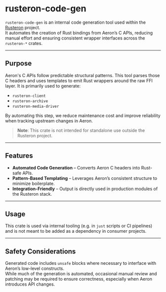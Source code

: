 # rusteron-code-gen

`rusteron-code-gen` is an internal code generation tool used within the [Rusteron](https://github.com/gsrxyz/rusteron) project.  
It automates the creation of Rust bindings from Aeron’s C APIs, reducing manual effort and ensuring consistent wrapper interfaces across the `rusteron-*` crates.

---

## Purpose

Aeron's C APIs follow predictable structural patterns. This tool parses those C headers and uses templates to emit Rust wrappers around the raw FFI layer. It is primarily used to generate:

- `rusteron-client`
- `rusteron-archive`
- `rusteron-media-driver`

By automating this step, we reduce maintenance cost and improve reliability when tracking upstream changes in Aeron.

> **Note**: This crate is not intended for standalone use outside the Rusteron project.

---

## Features

- **Automated Code Generation** – Converts Aeron C headers into Rust-safe APIs.
- **Pattern-Based Templating** – Leverages Aeron’s consistent structure to minimize boilerplate.
- **Integration-Friendly** – Output is directly used in production modules of the Rusteron stack.

---

## Usage

This crate is used via internal tooling (e.g. in `just` scripts or CI pipelines) and is not meant to be added as a dependency in consumer projects.

---

## Safety Considerations

Generated code includes `unsafe` blocks where necessary to interface with Aeron’s low-level constructs.  
While much of the generation is automated, occasional manual review and patching may be required to ensure correctness, especially when Aeron introduces API changes.
